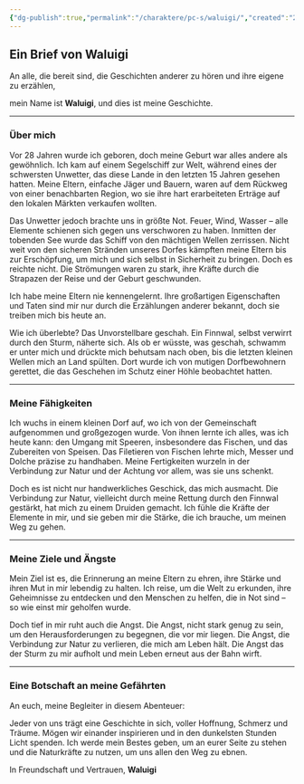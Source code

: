 ```yaml
---
{"dg-publish":true,"permalink":"/charaktere/pc-s/waluigi/","created":"2025-01-13T10:24:38.991+01:00","updated":"2025-01-16T11:24:33.898+01:00"}
---
```


## Ein Brief von Waluigi

An alle, die bereit sind, die Geschichten anderer zu hören und ihre eigene zu erzählen,

mein Name ist **Waluigi**, und dies ist meine Geschichte.

---

### Über mich

Vor 28 Jahren wurde ich geboren, doch meine Geburt war alles andere als gewöhnlich. Ich kam auf einem Segelschiff zur Welt, während eines der schwersten Unwetter, das diese Lande in den letzten 15 Jahren gesehen hatten. Meine Eltern, einfache Jäger und Bauern, waren auf dem Rückweg von einer benachbarten Region, wo sie ihre hart erarbeiteten Erträge auf den lokalen Märkten verkaufen wollten.

Das Unwetter jedoch brachte uns in größte Not. Feuer, Wind, Wasser – alle Elemente schienen sich gegen uns verschworen zu haben. Inmitten der tobenden See wurde das Schiff von den mächtigen Wellen zerrissen. Nicht weit von den sicheren Stränden unseres Dorfes kämpften meine Eltern bis zur Erschöpfung, um mich und sich selbst in Sicherheit zu bringen. Doch es reichte nicht. Die Strömungen waren zu stark, ihre Kräfte durch die Strapazen der Reise und der Geburt geschwunden.

Ich habe meine Eltern nie kennengelernt. Ihre großartigen Eigenschaften und Taten sind mir nur durch die Erzählungen anderer bekannt, doch sie treiben mich bis heute an.

Wie ich überlebte? Das Unvorstellbare geschah. Ein Finnwal, selbst verwirrt durch den Sturm, näherte sich. Als ob er wüsste, was geschah, schwamm er unter mich und drückte mich behutsam nach oben, bis die letzten kleinen Wellen mich an Land spülten. Dort wurde ich von mutigen Dorfbewohnern gerettet, die das Geschehen im Schutz einer Höhle beobachtet hatten.

---

### Meine Fähigkeiten

Ich wuchs in einem kleinen Dorf auf, wo ich von der Gemeinschaft aufgenommen und großgezogen wurde. Von ihnen lernte ich alles, was ich heute kann: den Umgang mit Speeren, insbesondere das Fischen, und das Zubereiten von Speisen. Das Filetieren von Fischen lehrte mich, Messer und Dolche präzise zu handhaben. Meine Fertigkeiten wurzeln in der Verbindung zur Natur und der Achtung vor allem, was sie uns schenkt.

Doch es ist nicht nur handwerkliches Geschick, das mich ausmacht. Die Verbindung zur Natur, vielleicht durch meine Rettung durch den Finnwal gestärkt, hat mich zu einem Druiden gemacht. Ich fühle die Kräfte der Elemente in mir, und sie geben mir die Stärke, die ich brauche, um meinen Weg zu gehen.

---

### Meine Ziele und Ängste

Mein Ziel ist es, die Erinnerung an meine Eltern zu ehren, ihre Stärke und ihren Mut in mir lebendig zu halten. Ich reise, um die Welt zu erkunden, ihre Geheimnisse zu entdecken und den Menschen zu helfen, die in Not sind – so wie einst mir geholfen wurde.

Doch tief in mir ruht auch die Angst. Die Angst, nicht stark genug zu sein, um den Herausforderungen zu begegnen, die vor mir liegen. Die Angst, die Verbindung zur Natur zu verlieren, die mich am Leben hält. Die Angst das der Sturm zu mir aufholt und mein Leben erneut aus der Bahn wirft.

---

### Eine Botschaft an meine Gefährten

An euch, meine Begleiter in diesem Abenteuer:

Jeder von uns trägt eine Geschichte in sich, voller Hoffnung, Schmerz und Träume. Mögen wir einander inspirieren und in den dunkelsten Stunden Licht spenden. Ich werde mein Bestes geben, um an eurer Seite zu stehen und die Naturkräfte zu nutzen, um uns allen den Weg zu ebnen.

In Freundschaft und Vertrauen,
**Waluigi**